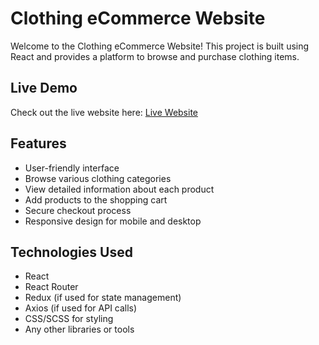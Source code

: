 # Clothing eCommerce Website

Welcome to the Clothing eCommerce Website! This project is built using React and provides a platform to browse and purchase clothing items.

## Live Demo

Check out the live website here: [Live Website](https://ecozmy-redux.vercel.app/)

## Features

- User-friendly interface
- Browse various clothing categories
- View detailed information about each product
- Add products to the shopping cart
- Secure checkout process
- Responsive design for mobile and desktop

## Technologies Used

- React
- React Router
- Redux (if used for state management)
- Axios (if used for API calls)
- CSS/SCSS for styling
- Any other libraries or tools



